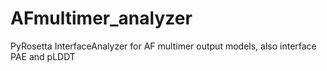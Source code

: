 # AFmultimer_analyzer
PyRosetta InterfaceAnalyzer for AF multimer output models, also interface PAE and pLDDT
